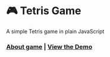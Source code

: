 # 🎮 Tetris Game 
A simple Tetris game in plain JavaScript

### [About game](https://en.wikipedia.org/wiki/Tetris) | [View the Demo]()